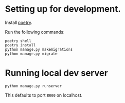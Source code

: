 


# Setting up for development.

Install [poetry](https://python-poetry.org/docs/#installation).

Run the following commands:

```
poetry shell
poetry install
python manage.py makemigrations
python manage.py migrate
```

# Running local dev server

```
python manage.py runserver
```

This defaults to port `8000` on localhost.
